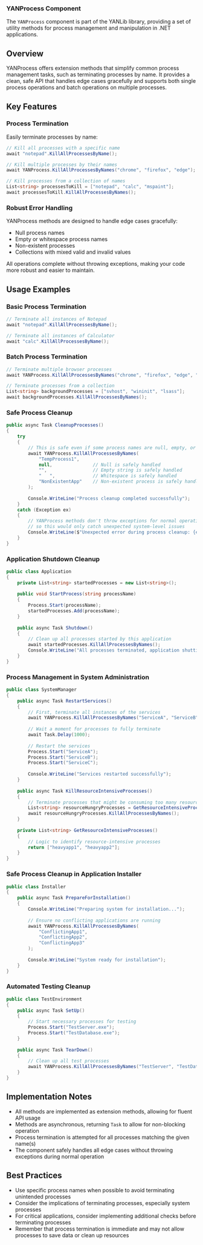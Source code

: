 ### YANProcess Component

The `YANProcess` component is part of the YANLib library, providing a set of utility methods for process management and manipulation in .NET applications.


## Overview

YANProcess offers extension methods that simplify common process management tasks, such as terminating processes by name. It provides a clean, safe API that handles edge cases gracefully and supports both single process operations and batch operations on multiple processes.


## Key Features

### Process Termination

Easily terminate processes by name:

```csharp
// Kill all processes with a specific name
await "notepad".KillAllProcessesByName();

// Kill multiple processes by their names
await YANProcess.KillAllProcessesByNames("chrome", "firefox", "edge");

// Kill processes from a collection of names
List<string> processesToKill = ["notepad", "calc", "mspaint"];
await processesToKill.KillAllProcessesByNames();
```

### Robust Error Handling

YANProcess methods are designed to handle edge cases gracefully:

- Null process names
- Empty or whitespace process names
- Non-existent processes
- Collections with mixed valid and invalid values

All operations complete without throwing exceptions, making your code more robust and easier to maintain.


## Usage Examples

### Basic Process Termination

```csharp
// Terminate all instances of Notepad
await "notepad".KillAllProcessesByName();

// Terminate all instances of Calculator
await "calc".KillAllProcessesByName();
```

### Batch Process Termination

```csharp
// Terminate multiple browser processes
await YANProcess.KillAllProcessesByNames("chrome", "firefox", "edge", "opera");

// Terminate processes from a collection
List<string> backgroundProcesses = ["svhost", "wininit", "lsass"];
await backgroundProcesses.KillAllProcessesByNames();
```

### Safe Process Cleanup

```csharp
public async Task CleanupProcesses()
{
    try
    {
        // This is safe even if some process names are null, empty, or non-existent
        await YANProcess.KillAllProcessesByNames(
            "TempProcess1", 
            null,               // Null is safely handled
            "",                 // Empty string is safely handled
            "   ",              // Whitespace is safely handled
            "NonExistentApp"    // Non-existent process is safely handled
        );
        
        Console.WriteLine("Process cleanup completed successfully");
    }
    catch (Exception ex)
    {
        // YANProcess methods don't throw exceptions for normal operation failures,
        // so this would only catch unexpected system-level issues
        Console.WriteLine($"Unexpected error during process cleanup: {ex.Message}");
    }
}
```

### Application Shutdown Cleanup

```csharp
public class Application
{
    private List<string> startedProcesses = new List<string>();
    
    public void StartProcess(string processName)
    {
        Process.Start(processName);
        startedProcesses.Add(processName);
    }
    
    public async Task Shutdown()
    {
        // Clean up all processes started by this application
        await startedProcesses.KillAllProcessesByNames();
        Console.WriteLine("All processes terminated, application shutting down");
    }
}
```

### Process Management in System Administration

```csharp
public class SystemManager
{
    public async Task RestartServices()
    {
        // First, terminate all instances of the services
        await YANProcess.KillAllProcessesByNames("ServiceA", "ServiceB", "ServiceC");
        
        // Wait a moment for processes to fully terminate
        await Task.Delay(1000);
        
        // Restart the services
        Process.Start("ServiceA");
        Process.Start("ServiceB");
        Process.Start("ServiceC");
        
        Console.WriteLine("Services restarted successfully");
    }
    
    public async Task KillResourceIntensiveProcesses()
    {
        // Terminate processes that might be consuming too many resources
        List<string> resourceHungryProcesses = GetResourceIntensiveProcesses();
        await resourceHungryProcesses.KillAllProcessesByNames();
    }
    
    private List<string> GetResourceIntensiveProcesses()
    {
        // Logic to identify resource-intensive processes
        return ["heavyapp1", "heavyapp2"];
    }
}
```

### Safe Process Cleanup in Application Installer

```csharp
public class Installer
{
    public async Task PrepareForInstallation()
    {
        Console.WriteLine("Preparing system for installation...");
        
        // Ensure no conflicting applications are running
        await YANProcess.KillAllProcessesByNames(
            "ConflictingApp1", 
            "ConflictingApp2", 
            "ConflictingApp3"
        );
        
        Console.WriteLine("System ready for installation");
    }
}
```

### Automated Testing Cleanup

```csharp
public class TestEnvironment
{
    public async Task SetUp()
    {
        // Start necessary processes for testing
        Process.Start("TestServer.exe");
        Process.Start("TestDatabase.exe");
    }
    
    public async Task TearDown()
    {
        // Clean up all test processes
        await YANProcess.KillAllProcessesByNames("TestServer", "TestDatabase");
    }
}
```


## Implementation Notes

- All methods are implemented as extension methods, allowing for fluent API usage
- Methods are asynchronous, returning `Task` to allow for non-blocking operation
- Process termination is attempted for all processes matching the given name(s)
- The component safely handles all edge cases without throwing exceptions during normal operation


## Best Practices

- Use specific process names when possible to avoid terminating unintended processes
- Consider the implications of terminating processes, especially system processes
- For critical applications, consider implementing additional checks before terminating processes
- Remember that process termination is immediate and may not allow processes to save data or clean up resources
